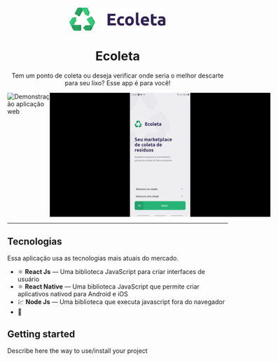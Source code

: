 <h1 align="center">
<br>
  <img src="./assets/logo.svg" alt="Ecoleta" width="220">
<br>
<br>
Ecoleta
</h1>

<p align="center">Tem um ponto de coleta ou deseja verificar onde seria o melhor descarte para seu lixo? Esse app é para você!</p>

[//]: # "Add your gifs/images here:"

<div style="display: flex; justify-content: space-around;">
  <img src="./assets/web.gif" alt="Demonstração aplicação web" width="70%"/>
  <img src="./assets/mobile.gif" alt="Demonstração aplicação mobile" />
</div>

<hr />

## Tecnologias

[//]: # "Add the features of your project here:"

Essa aplicação usa as tecnologias mais atuais do mercado.

- ⚛️ **React Js** — Uma biblioteca JavaScript para criar interfaces de usuário
- ⚛️ **React Native** — Uma biblioteca JavaScript que permite criar aplicativos nativod para Android e iOS
- 💹 **Node Js** — Uma biblioteca que executa javascript fora do navegador
- :diamond_shape_with_a_dot_inside:

## Getting started

Describe here the way to use/install your project

